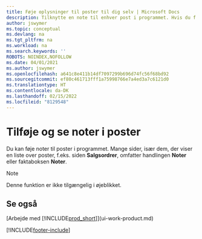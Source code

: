 ```yaml
---
title: Føje oplysninger til poster til dig selv | Microsoft Docs
description: Tilknytte en note til enhver post i programmet. Hvis du f.eks. har ekstra oplysninger om en salgsordre, der ikke passer i nogen af felterne på salgsordren, skal du skrive en note.
author: jswymer
ms.topic: conceptual
ms.devlang: na
ms.tgt_pltfrm: na
ms.workload: na
ms.search.keywords: ''
ROBOTS: NOINDEX,NOFOLLOW
ms.date: 04/01/2021
ms.author: jswymer
ms.openlocfilehash: a641c8e411b14df7097299b696d74fc56f68bd92
ms.sourcegitcommit: ef80c461713fff1a75998766e7a4ed3a7c6121d0
ms.translationtype: HT
ms.contentlocale: da-DK
ms.lasthandoff: 02/15/2022
ms.locfileid: "8129548"
---
```

# <a name="add-and-view-notes-on-records"></a>Tilføje og se noter i poster
 Du <!--OnPrem and your colleagues -->kan føje noter til poster i programmet. Mange sider, især dem, der viser en liste over poster, f.eks. siden **Salgsordrer**, omfatter handlingen **Noter** eller faktaboksen **Noter**. <!--OnPrem Notes is where you can write notes about a record to yourself or others, and where you can view notes to you from others. For example, a note could be a general comment or processing instruction to your colleague, who can then respond to your note using their own **Notes**. Or, your colleague can add a note that gives you extra information about a sales order that is not covered by the information on the sales order. These notes and correspondences will follow the record as it is processed in the company.-->

 > [!NOTE]  
 >  Denne funktion er ikke tilgængelig i øjeblikket.  

<!--OnPrem
> [!NOTE]  
>  You can only select one recipient of the note.-->  

<!--OnPrem
## To work with notes on a record

1.  Open a list of records, such as the **Sales Orders** page, or a card, such as the **Sales Order** page.  

    <!-- If **Notes** is not visible on the page, then you can customize the page to display the Notes FactBox. -->
<!--
2.  Choose the **Notes** action to open the **Notes** page. This page displays any current notes on the record. From here, you can do the following:

    -   To view or edit the note, choose **...** and then **Edit**. You can also do this from the **Notes** FactBox if it is available on the page.
    -   To add a note, choose the **+new** action, and then type your message in the **Note** box. You can enter a maximum of 30 lines of text in the note.

<!-- 5.  In the **To** field, enter a user ID (your own or someone else’s) to indicate who the note is for.  

6.  Select the **Notify** field if you want to send a notification to the user in the **To** field.

     If **Notify** is selected, the note will be sent as a notification to the user's **My Notifications** on the Role Center.  -->
<!--OnPrem
3.  Choose the **OK** button.  -->
## <a name="see-also"></a>Se også
[Arbejde med [!INCLUDE[prod_short](includes/prod_short.md)]](ui-work-product.md)  


[!INCLUDE[footer-include](includes/footer-banner.md)]